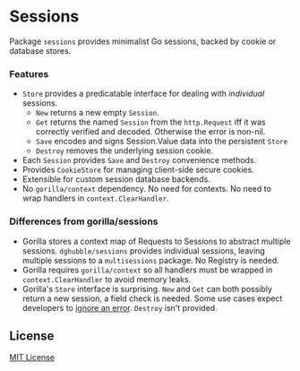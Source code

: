 
# Sessions

Package `sessions` provides minimalist Go sessions, backed by cookie or database stores.

### Features

* `Store` provides a predicatable interface for dealing with *individual* sessions.
    * `New` returns a new empty `Session`. 
    * `Get` returns the named `Session` from the `http.Request` iff it was correctly verified and decoded. Otherwise the error is non-nil.
    * `Save` encodes and signs Session.Value data into the persistent `Store`
    * `Destroy` removes the underlying session cookie.
* Each `Session` provides `Save` and `Destroy` convenience methods.
* Provides `CookieStore` for managing client-side secure cookies.
* Extensible for custom session database backends.
* No `gorilla/context` dependency. No need for contexts. No need to wrap handlers in `context.ClearHandler`.

### Differences from gorilla/sessions

* Gorilla stores a context map of Requests to Sessions to abstract multiple sessions. `dghubble/sessions` provides individual sessions, leaving multiple sessions to a `multisessions` package. No Registry is needed.
* Gorilla requires `gorilla/context` so all handlers must be wrapped in `context.ClearHandler` to avoid memory leaks.
* Gorilla's `Store` interface is surprising. `New` and `Get` can both possibly return a new session, a field check is needed. Some use cases expect developers to [ignore an error](https://github.com/gorilla/sessions/blob/master/doc.go#L32). `Destroy` isn't provided.

## License

[MIT License](LICENSE)
